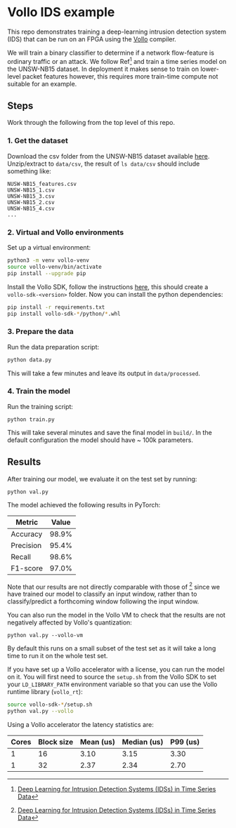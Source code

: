# Vollo IDS example

This repo demonstrates training a deep-learning intrusion detection system (IDS) that can be run on an FPGA using the [Vollo](https://vollo.myrtle.ai) compiler.

We will train a binary classifier to determine if a network flow-feature is ordinary traffic or an attack. We follow Ref[^1] and train a time series model on the UNSW-NB15 dataset. In deployment it makes sense to train on lower-level packet features however, this requires more train-time compute not suitable for an example. 

[^1]: [Deep Learning for Intrusion Detection Systems (IDSs) in Time Series Data](https://www.mdpi.com/1999-5903/16/3/73)

## Steps

Work through the following from the top level of this repo.

### 1. Get the dataset

Download the csv folder from the UNSW-NB15 dataset available [here](https://research.unsw.edu.au/projects/unsw-nb15-dataset). Unzip/extract to `data/csv`, the result of `ls data/csv` should include something like:

```
NUSW-NB15_features.csv   
UNSW-NB15_1.csv   
UNSW-NB15_3.csv   
UNSW-NB15_2.csv   
UNSW-NB15_4.csv
...      
```

### 2. Virtual and Vollo environments  

Set up a virtual environment:

```sh
python3 -m venv vollo-venv
source vollo-venv/bin/activate
pip install --upgrade pip
```

Install the Vollo SDK, follow the instructions [here](https://vollo.myrtle.ai/latest/installation.html), this should create a `vollo-sdk-<version>` folder. Now you can install the python dependencies:

```sh
pip install -r requirements.txt
pip install vollo-sdk-*/python/*.whl
```

### 3. Prepare the data

Run the data preparation script:

```sh
python data.py
```

This will take a few minutes and leave its output in `data/processed`.

### 4. Train the model

Run the training script:

```
python train.py
```

This will take several minutes and save the final model in `build/`. In the default configuration the model should have ~ 100k parameters.

## Results

After training our model, we evaluate it on the test set by running:

```
python val.py
```

The model achieved the following results in PyTorch:

| Metric    | Value  |
|-----------|--------|
| Accuracy  | 98.9%  |
| Precision | 95.4%  |
| Recall    | 98.6%  |
| F1-score  | 97.0%  |

Note that our results are not directly comparable with those of [^1] since we have trained our model to classify an input window, rather than to classify/predict a forthcoming window following the input window.

You can also run the model in the Vollo VM to check that the results are not negatively affected by Vollo's quantization:

```
python val.py --vollo-vm
```

By default this runs on a small subset of the test set as it will take a long time to run it on the whole test set.

If you have set up a Vollo accelerator with a license, you can run the model on it. You will first need to source the `setup.sh` from the Vollo SDK to set your `LD_LIBRARY_PATH` environment variable so that you can use the Vollo runtime library (`vollo_rt`):

```sh
source vollo-sdk-*/setup.sh
python val.py --vollo
```

Using a Vollo accelerator the latency statistics are:

| Cores | Block size | Mean (us) | Median (us) | P99 (us) |   
|-------|------------|-----------|-------------|----------|
| 1     |       16   |  3.10     |    3.15     |     3.30 |
| 1     |       32   |  2.37     |    2.34     |     2.70 |
 
